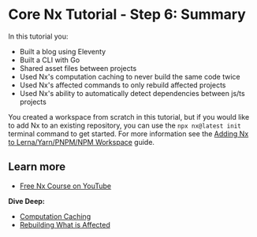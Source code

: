 # Core Nx Tutorial - Step 6: Summary

In this tutorial you:

- Built a blog using Eleventy
- Built a CLI with Go
- Shared asset files between projects
- Used Nx's computation caching to never build the same code twice
- Used Nx's affected commands to only rebuild affected projects
- Used Nx's ability to automatically detect dependencies between js/ts projects

You created a workspace from scratch in this tutorial, but if you would like to add Nx to an existing repository, you can use the `npx nx@latest init` terminal command to get started. For more information see the [Adding Nx to Lerna/Yarn/PNPM/NPM Workspace](migration/adding-to-monorepo) guide.

## Learn more

- [Free Nx Course on YouTube](https://www.youtube.com/playlist?list=PLakNactNC1dH38AfqmwabvOszDmKriGco)

**Dive Deep:**

- [Computation Caching](/concepts/how-caching-works)
- [Rebuilding What is Affected](/concepts/affected)
